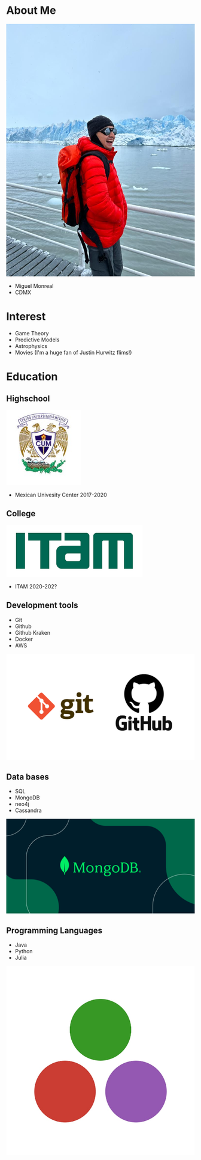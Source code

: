 # About Me
![](images/Miguel.jpeg)

 - Miguel Monreal
 - CDMX

# Interest 
 - Game Theory
 - Predictive Models
 - Astrophysics
 - Movies (I'm a huge fan of Justin Hurwitz flims!)

# Education
## Highschool 
![](images/cum.jpeg)
- Mexican Univesity Center  2017-2020

## College 
![](images/itam.png)
- ITAM   2020-202?

## Development tools 
- Git
- Github
- Github Kraken
- Docker
- AWS

![](images/git&github.png)

## Data bases
- SQL
- MongoDB
- neo4j
- Cassandra

![](images/mongodb.png)

## Programming Languages
- Java
- Python
- Julia

![](images/julia.jpeg)
